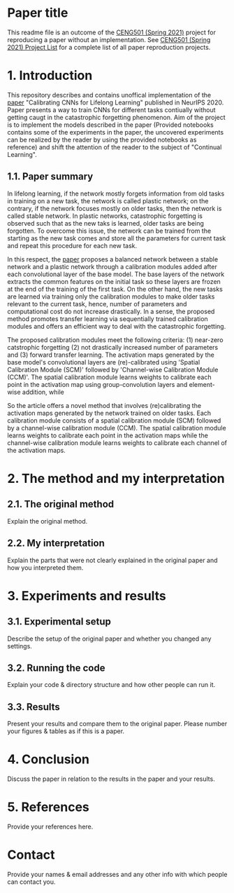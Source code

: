# Paper title

This readme file is an outcome of the [CENG501 (Spring 2021)](http://kovan.ceng.metu.edu.tr/~sinan/DL/) project for reproducing a paper without an implementation. See [CENG501 (Spring 2021) Project List](https://github.com/sinankalkan/CENG501-Spring2021) for a complete list of all paper reproduction projects.

# 1. Introduction

This repository describes and contains unoffical implementation of the [paper](https://papers.nips.cc/paper/2020/hash/b3b43aeeacb258365cc69cdaf42a68af-Abstract.html) "Calibrating CNNs for Lifelong Learning" published in NeurIPS 2020. Paper presents a way to train CNNs for different tasks contiually without getting caugt in the catastrophic forgetting phenomenon. Aim of the project is to implement the models described in the paper (Provided notebooks contains some of the experiments in the paper, the uncovered experiments can be realized by the reader by using the provided notebooks as reference) and shift the attention of the reader to the subject of "Continual Learning".

## 1.1. Paper summary

In lifelong learning, if the network mostly forgets information from old tasks in training on a new task, the network is called plastic network; on the contrary, if the network focuses mostly on older tasks, then the network is called stable network. In plastic networks, catastrophic forgetting is observed such that as the new taks is learned, older tasks are being forgotten. To overcome this issue, the network can be trained from the starting as the new task comes and store all the parameters for current task and repeat this procedure for each new task. 


In this respect, the [paper](https://papers.nips.cc/paper/2020/hash/b3b43aeeacb258365cc69cdaf42a68af-Abstract.html) proposes a balanced network between a stable network and a plastic network through a calibration modules added after each convolutional layer of the base model. The base layers of the network extracts the common features on the initial task so these layers are frozen at the end of the training of the first task. On the other hand, the new tasks are learned via training only the calibration modules to make older tasks relevant to the current task, hence, number of parameters and computational cost do not increase drastically. In a sense, the proposed method promotes transfer learning via sequentially trained calibration modules and offers an efficient way to deal with the catastrophic forgetting. 

The proposed calibration modules meet the following criteria: (1) near-zero catstrophic forgetting (2) not drastically increased number of parameters and (3) forward transfer learning. The activation maps generated by the base model's convolutional layers are (re)-calibrated using 'Spatial Calibration Module (SCM)' followed by 'Channel-wise Calibration Module (CCM)'. The spatial calibration module learns weights to calibrate each point in the activation map using group-convolution layers and element-wise addition, while 


So the article offers a novel method that involves (re)calibrating the activation maps generated by the network trained on older tasks. Each calibration module consists of a spatial calibration module (SCM) followed by a channel-wise calibration module (CCM). The spatial calibration module learns weights to calibrate each point in the activation maps while the channel-wise calibration module learns weights to calibrate each channel of the activation maps. 

# 2. The method and my interpretation

## 2.1. The original method

Explain the original method.

## 2.2. My interpretation 

Explain the parts that were not clearly explained in the original paper and how you interpreted them.

# 3. Experiments and results

## 3.1. Experimental setup

Describe the setup of the original paper and whether you changed any settings.

## 3.2. Running the code

Explain your code & directory structure and how other people can run it.

## 3.3. Results

Present your results and compare them to the original paper. Please number your figures & tables as if this is a paper.

# 4. Conclusion

Discuss the paper in relation to the results in the paper and your results.

# 5. References

Provide your references here.

# Contact

Provide your names & email addresses and any other info with which people can contact you.
